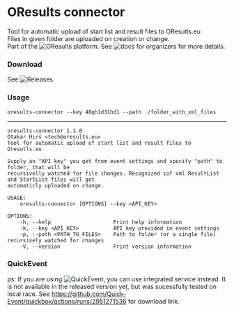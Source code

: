 # OResults connector
Tool for automatic upload of start list and result files to OResutls.eu  
Files in given folder are uploaded on creation or change.  
Part of the ![OResults](https://oresults.eu) platform. See ![docs for organizers](https://docs.oresults.eu) for more details.

### Download 
See ![Releases](https://github.com/oresults/oresults-connector/releases).

### Usage
`oresults-connector --key 48qh1d31hd1 --path ./folder_with_xml_files`

---
```
oresults-connector 1.1.0
Otakar Hirš <tech@oresults.eu>
Tool for automatic upload of start list and result files to Oresutls.eu

Supply an "API key" you get from event settings and specify "path" to folder, that will be
recursivelly watched for file changes. Recognized iof xml ResultList and StartList files will get
automaticly uploaded on change.

USAGE:
    oresults-connector [OPTIONS] --key <API_KEY>

OPTIONS:
    -h, --help                    Print help information
    -k, --key <API_KEY>           API key provided in event settings
    -p, --path <PATH_TO_FILES>    Path to folder (or a single file) recursively watched for changes
    -V, --version                 Print version information
```

### QuickEvent
ps: If you are using ![QuickEvent](https://github.com/Quick-Event/quickbox), you can use integrated service instead. It is not available in the released version yet, but was sucessfully tested on local race. See https://github.com/Quick-Event/quickbox/actions/runs/2951271536 for download link.
